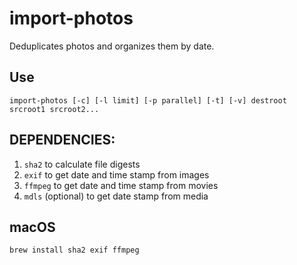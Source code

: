 # import-photos

Deduplicates photos and organizes them by date.

## Use

```
import-photos [-c] [-l limit] [-p parallel] [-t] [-v] destroot srcroot1 srcroot2...
```

## DEPENDENCIES:

1. `sha2` to calculate file digests
1. `exif` to get date and time stamp from images
1. `ffmpeg` to get date and time stamp from movies
1. `mdls` (optional) to get date stamp from media

## macOS

```
brew install sha2 exif ffmpeg
```
